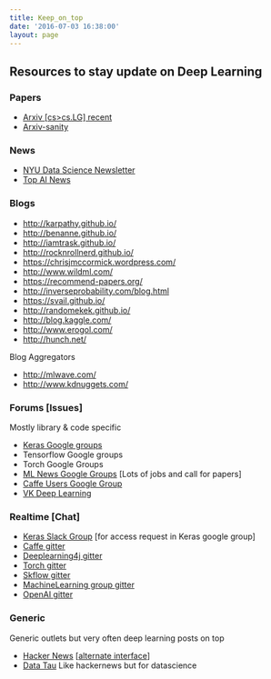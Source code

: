 ```yaml
---
title: Keep_on_top
date: '2016-07-03 16:38:00'
layout: page
---
```

## Resources to stay update on Deep Learning

### Papers

* [Arxiv [cs>cs.LG] recent](https://arxiv.org/list/cs.LG/recent) 
* [Arxiv-sanity](http://www.arxiv-sanity.com/)

### News
* [NYU Data Science Newsletter](http://cds.nyu.edu/newsletter-3/)
* [Top AI News ](http://us11.campaign-archive2.com/home/?u=57f6c28a9354055d3398d48e8&id=0aebe4c13c) 

### Blogs

  * <http://karpathy.github.io/>
  * <http://benanne.github.io/>
  * <http://iamtrask.github.io/>
  * <http://rocknrollnerd.github.io/>
  * <https://chrisjmccormick.wordpress.com/>
  * <http://www.wildml.com/>
  * <https://recommend-papers.org/>
  * <http://inverseprobability.com/blog.html>
  * <https://svail.github.io/>
  * <http://randomekek.github.io/>
  * <http://blog.kaggle.com/>
  * <http://www.erogol.com/>
  * <http://hunch.net/>

Blog Aggregators
 * <http://mlwave.com/>
 * <http://www.kdnuggets.com/>


### Forums [Issues]
Mostly library & code specific

* [Keras Google groups](https://groups.google.com/forum/?utm_source=digest&utm_medium=email#!forum/keras-users)
* Tensorflow Google groups
* Torch Google Groups
* [ML News Google Groups](https://groups.google.com/forum/?utm_source=digest&utm_medium=email#!forum/ml-news) [Lots of jobs and call for papers]
* [Caffe Users Google Group](https://groups.google.com/forum/?utm_source=digest&utm_medium=email#!forum/caffe-users)
* [VK Deep Learning](https://vk.com/deeplearning)

### Realtime [Chat]

* [Keras Slack Group](https://kerasteam.slack.com/) [for access request in Keras google group]
* [Caffe gitter](https://gitter.im/BVLC/caffe)
* [Deeplearning4j gitter](https://gitter.im/deeplearning4j/deeplearning4j)
* [Torch gitter](https://gitter.im/torch/torch7)
* [Skflow gitter](https://gitter.im/tensorflow/skflow)
* [MachineLearning group gitter](https://gitter.im/Machine-Learning-Group/chat)
* [OpenAI gitter](https://gitter.im/openai/deeplearning?source=all-rooms-list)


### Generic 
Generic outlets but very often deep learning posts on top
* [Hacker News](https://news.ycombinator.com/) [[alternate interface](http://hckrnews.com/)]
* [Data Tau](http://www.datatau.com/) Like hackernews but for datascience
